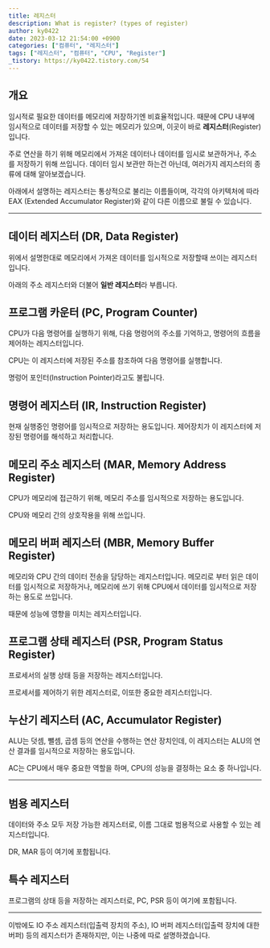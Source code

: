 ```yaml
---
title: 레지스터
description: What is register? (types of register)
author: ky0422
date: 2023-03-12 21:54:00 +0900
categories: ["컴퓨터", "레지스터"]
tags: ["레지스터", "컴퓨터", "CPU", "Register"]
_tistory: https://ky0422.tistory.com/54
---
```


## 개요

임시적로 필요한 데이터를 메모리에 저장하기엔 비효율적입니다.
때문에 CPU 내부에 임시적으로 데이터를 저장할 수 있는 메모리가 있으며, 이곳이 바로 **레지스터**(Register)입니다.

주로 연산을 하기 위해 메모리에서 가져온 데이터나 데이터를 임시로 보관하거나, 주소를 저장하기 위해 쓰입니다.
데이터 임시 보관만 하는건 아닌데, 여러가지 레지스터의 종류에 대해 알아보겠습니다.

아래에서 설명하는 레지스터는 통상적으로 불리는 이름들이며, 각각의 아키텍처에 따라 EAX (Extended Accumulator Register)와 같이 다른 이름으로 불릴 수 있습니다.

---

## 데이터 레지스터 (DR, Data Register)

위에서 설명한대로 메모리에서 가져온 데이터를 임시적으로 저장할때 쓰이는 레지스터입니다.

아래의 주소 레지스터와 더불어 **일반 레지스터**라 부릅니다.

## 프로그램 카운터 (PC, Program Counter)

CPU가 다음 명령어를 실행하기 위해, 다음 명령어의 주소를 기억하고, 명령어의 흐름을 제어하는 레지스터입니다.

CPU는 이 레지스터에 저장된 주소를 참조하여 다음 명령어를 실행합니다.

명렁어 포인터(Instruction Pointer)라고도 불립니다.

## 명령어 레지스터 (IR, Instruction Register)

현재 실행중인 명령어를 임시적으로 저장하는 용도입니다. 제어장치가 이 레지스터에 저장된 명령어를 해석하고 처리합니다.

## 메모리 주소 레지스터 (MAR, Memory Address Register)

CPU가 메모리에 접근하기 위해, 메모리 주소를 임시적으로 저장하는 용도입니다.

CPU와 메모리 간의 상호작용을 위해 쓰입니다.

## 메모리 버퍼 레지스터 (MBR, Memory Buffer Register)

메모리와 CPU 간의 데이터 전송을 담당하는 레지스터입니다.
메모리로 부터 읽은 데이터를 임시적으로 저장하거나, 메모리에 쓰기 위해 CPU에서 데이터를 임시적으로 저장하는 용도로 쓰입니다.

때문에 성능에 영향을 미치는 레지스터입니다.

## 프로그램 상태 레지스터 (PSR, Program Status Register)

프로세서의 실행 상태 등을 저장하는 레지스터입니다.

프로세서를 제어하기 위한 레지스터로, 이또한 중요한 레지스터입니다.

## 누산기 레지스터 (AC, Accumulator Register)

ALU는 덧셈, 뺄셈, 곱셈 등의 연산을 수행하는 연산 장치인데, 이 레지스터는 ALU의 연산 결과를 임시적으로 저장하는 용도입니다.

AC는 CPU에서 매우 중요한 역할을 하며, CPU의 성능을 결정하는 요소 중 하나입니다.

---

## 범용 레지스터

데이터와 주소 모두 저장 가능한 레지스터로, 이름 그대로 범용적으로 사용할 수 있는 레지스터입니다.

DR, MAR 등이 여기에 포함됩니다.

## 특수 레지스터

프로그램의 상태 등을 저장하는 레지스터로, PC, PSR 등이 여기에 포함됩니다.

---

이밖에도 IO 주소 레지스터(입출력 장치의 주소), IO 버퍼 레지스터(입출력 장치에 대한 버퍼) 등의 레지스터가 존재하지만, 이는 나중에 따로 설명하겠습니다.
